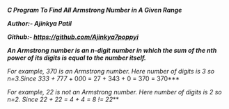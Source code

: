 ***C Program To Find All Armstrong Number in A Given Range***

***Author:- Ajinkya Patil***

***Github:- https://github.com/Ajinkya7poppyi***

***An Armstrong number is an n-digit number in which the sum of the nth power of its digits is equal to the number itself.***

***For example, 370 is an Armstrong number. Here number of digits is 3 so n=3.Since 3*3*3 + 7*7*7* + 0*0*0 = 27 + 343 + 0 = 370 = 370***

***For example, 22 is not an Armstrong number. Here number of digits is 2 so n=2. Since 2*2 + 2*2 = 4 + 4 = 8 != 22***
